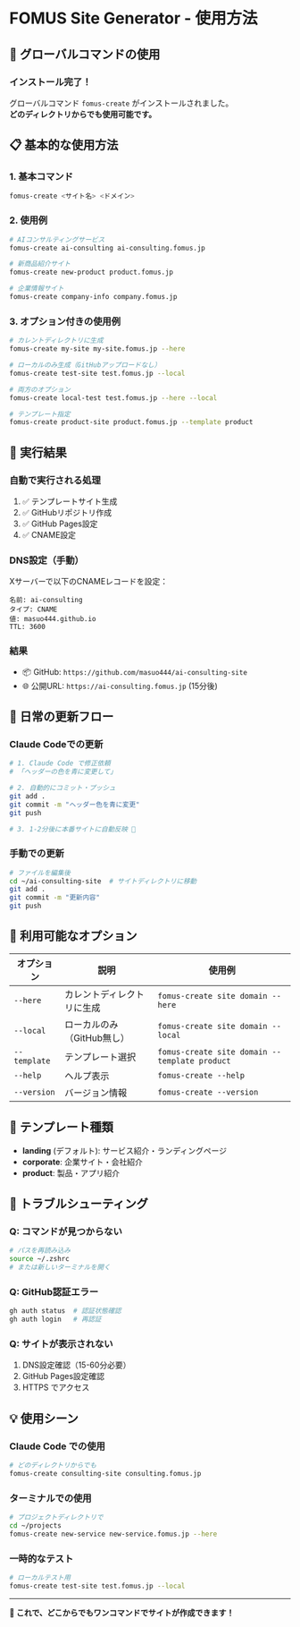 # FOMUS Site Generator - 使用方法

## 🚀 グローバルコマンドの使用

### インストール完了！

グローバルコマンド `fomus-create` がインストールされました。  
**どのディレクトリからでも使用可能です。**

## 📋 基本的な使用方法

### 1. 基本コマンド
```bash
fomus-create <サイト名> <ドメイン>
```

### 2. 使用例

```bash
# AIコンサルティングサービス
fomus-create ai-consulting ai-consulting.fomus.jp

# 新商品紹介サイト
fomus-create new-product product.fomus.jp

# 企業情報サイト
fomus-create company-info company.fomus.jp
```

### 3. オプション付きの使用例

```bash
# カレントディレクトリに生成
fomus-create my-site my-site.fomus.jp --here

# ローカルのみ生成（GitHubアップロードなし）
fomus-create test-site test.fomus.jp --local

# 両方のオプション
fomus-create local-test test.fomus.jp --here --local

# テンプレート指定
fomus-create product-site product.fomus.jp --template product
```

## 🎯 実行結果

### 自動で実行される処理
1. ✅ テンプレートサイト生成
2. ✅ GitHubリポジトリ作成
3. ✅ GitHub Pages設定
4. ✅ CNAME設定

### DNS設定（手動）
Xサーバーで以下のCNAMEレコードを設定：
```
名前: ai-consulting
タイプ: CNAME
値: masuo444.github.io
TTL: 3600
```

### 結果
- 📦 GitHub: `https://github.com/masuo444/ai-consulting-site`
- 🌐 公開URL: `https://ai-consulting.fomus.jp` (15分後)

## 🔄 日常の更新フロー

### Claude Codeでの更新
```bash
# 1. Claude Code で修正依頼
# 「ヘッダーの色を青に変更して」

# 2. 自動的にコミット・プッシュ
git add .
git commit -m "ヘッダー色を青に変更"
git push

# 3. 1-2分後に本番サイトに自動反映 🎉
```

### 手動での更新
```bash
# ファイルを編集後
cd ~/ai-consulting-site  # サイトディレクトリに移動
git add .
git commit -m "更新内容"
git push
```

## 📁 利用可能なオプション

| オプション | 説明 | 使用例 |
|----------|------|--------|
| `--here` | カレントディレクトリに生成 | `fomus-create site domain --here` |
| `--local` | ローカルのみ（GitHub無し） | `fomus-create site domain --local` |
| `--template` | テンプレート選択 | `fomus-create site domain --template product` |
| `--help` | ヘルプ表示 | `fomus-create --help` |
| `--version` | バージョン情報 | `fomus-create --version` |

## 🎨 テンプレート種類

- **landing** (デフォルト): サービス紹介・ランディングページ
- **corporate**: 企業サイト・会社紹介
- **product**: 製品・アプリ紹介

## 🚨 トラブルシューティング

### Q: コマンドが見つからない
```bash
# パスを再読み込み
source ~/.zshrc
# または新しいターミナルを開く
```

### Q: GitHub認証エラー
```bash
gh auth status  # 認証状態確認
gh auth login   # 再認証
```

### Q: サイトが表示されない
1. DNS設定確認（15-60分必要）
2. GitHub Pages設定確認
3. HTTPS でアクセス

## 💡 使用シーン

### Claude Code での使用
```bash
# どのディレクトリからでも
fomus-create consulting-site consulting.fomus.jp
```

### ターミナルでの使用
```bash
# プロジェクトディレクトリで
cd ~/projects
fomus-create new-service new-service.fomus.jp --here
```

### 一時的なテスト
```bash
# ローカルテスト用
fomus-create test-site test.fomus.jp --local
```

---

**🎉 これで、どこからでもワンコマンドでサイトが作成できます！**